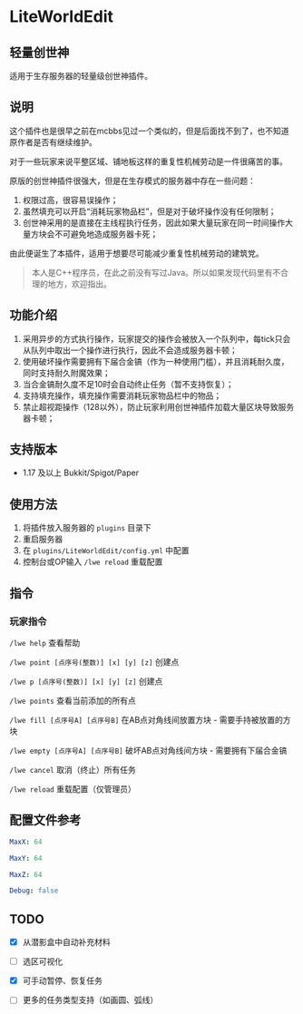 # LiteWorldEdit

## 轻量创世神

适用于生存服务器的轻量级创世神插件。

## 说明

这个插件也是很早之前在mcbbs见过一个类似的，但是后面找不到了，也不知道原作者是否有继续维护。

对于一些玩家来说平整区域、铺地板这样的重复性机械劳动是一件很痛苦的事。

原版的创世神插件很强大，但是在生存模式的服务器中存在一些问题：

1. 权限过高，很容易误操作；
2. 虽然填充可以开启“消耗玩家物品栏”，但是对于破坏操作没有任何限制；
3. 创世神采用的是直接在主线程执行任务，因此如果大量玩家在同一时间操作大量方块会不可避免地造成服务器卡死；

由此便诞生了本插件，适用于想要尽可能减少重复性机械劳动的建筑党。

> 本人是C++程序员，在此之前没有写过Java。所以如果发现代码里有不合理的地方，欢迎指出。

## 功能介绍

1. 采用异步的方式执行操作，玩家提交的操作会被放入一个队列中，每tick只会从队列中取出一个操作进行执行，因此不会造成服务器卡顿；
2. 使用破坏操作需要拥有下届合金镐（作为一种使用门槛），并且消耗耐久度，同时支持耐久附魔效果；
3. 当合金镐耐久度不足10时会自动终止任务（暂不支持恢复）；
4. 支持填充操作，填充操作需要消耗玩家物品栏中的物品；
5. 禁止超视距操作（128以外），防止玩家利用创世神插件加载大量区块导致服务器卡顿；

## 支持版本

- 1.17 及以上 Bukkit/Spigot/Paper

## 使用方法

1. 将插件放入服务器的 `plugins` 目录下
2. 重启服务器
3. 在 `plugins/LiteWorldEdit/config.yml` 中配置
4. 控制台或OP输入 `/lwe reload` 重载配置

## 指令

### 玩家指令

`/lwe help` 查看帮助

`/lwe point [点序号(整数)] [x] [y] [z]` 创建点

`/lwe p [点序号(整数)] [x] [y] [z]` 创建点

`/lwe points` 查看当前添加的所有点

`/lwe fill [点序号A] [点序号B]` 在AB点对角线间放置方块 - 需要手持被放置的方块

`/lwe empty [点序号A] [点序号B]` 破坏AB点对角线间方块 - 需要拥有下届合金镐

`/lwe cancel` 取消（终止）所有任务

`/lwe reload` 重载配置（仅管理员）

## 配置文件参考

```yaml
MaxX: 64

MaxY: 64

MaxZ: 64

Debug: false
```

## TODO

- [x] 从潜影盒中自动补充材料

- [ ] 选区可视化

- [x] 可手动暂停、恢复任务

- [ ] 更多的任务类型支持（如画圆、弧线）
